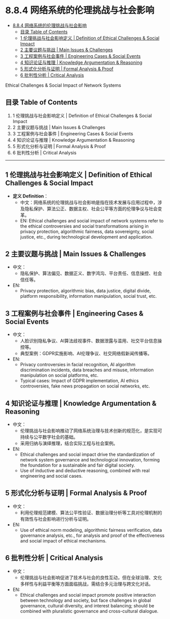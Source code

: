 # 8.8.4 网络系统的伦理挑战与社会影响


<!-- TOC START -->

- [8.8.4 网络系统的伦理挑战与社会影响](#884-网络系统的伦理挑战与社会影响)
  - [目录 Table of Contents](#目录-table-of-contents)
  - [1 伦理挑战与社会影响定义 | Definition of Ethical Challenges & Social Impact](#1-伦理挑战与社会影响定义-definition-of-ethical-challenges-social-impact)
  - [2 主要议题与挑战 | Main Issues & Challenges](#2-主要议题与挑战-main-issues-challenges)
  - [3 工程案例与社会事件 | Engineering Cases & Social Events](#3-工程案例与社会事件-engineering-cases-social-events)
  - [4 知识论证与推理 | Knowledge Argumentation & Reasoning](#4-知识论证与推理-knowledge-argumentation-reasoning)
  - [5 形式化分析与证明 | Formal Analysis & Proof](#5-形式化分析与证明-formal-analysis-proof)
  - [6 批判性分析 | Critical Analysis](#6-批判性分析-critical-analysis)

<!-- TOC END -->

Ethical Challenges & Social Impact of Network Systems

## 目录 Table of Contents

1. 1 伦理挑战与社会影响定义 | Definition of Ethical Challenges & Social Impact
2. 2 主要议题与挑战 | Main Issues & Challenges
3. 3 工程案例与社会事件 | Engineering Cases & Social Events
4. 4 知识论证与推理 | Knowledge Argumentation & Reasoning
5. 5 形式化分析与证明 | Formal Analysis & Proof
6. 6 批判性分析 | Critical Analysis

---

## 1 伦理挑战与社会影响定义 | Definition of Ethical Challenges & Social Impact

- **定义 Definition**：
  - 中文：网络系统的伦理挑战与社会影响是指在技术发展与应用过程中，涉及隐私保护、算法公正、数据主权、社会公平等方面的伦理争议与社会变革。
  - EN: Ethical challenges and social impact of network systems refer to the ethical controversies and social transformations arising in privacy protection, algorithmic fairness, data sovereignty, social justice, etc., during technological development and application.

## 2 主要议题与挑战 | Main Issues & Challenges

- 中文：
  - 隐私保护、算法偏见、数据正义、数字鸿沟、平台责任、信息操控、社会信任等。
- EN:
  - Privacy protection, algorithmic bias, data justice, digital divide, platform responsibility, information manipulation, social trust, etc.

## 3 工程案例与社会事件 | Engineering Cases & Social Events

- 中文：
  - 人脸识别隐私争议、AI算法歧视事件、数据泄露与滥用、社交平台信息操控等。
  - 典型案例：GDPR实施影响、AI伦理争议、社交网络假新闻传播等。
- EN:
  - Privacy controversies in facial recognition, AI algorithm discrimination incidents, data breaches and misuse, information manipulation on social platforms, etc.
  - Typical cases: Impact of GDPR implementation, AI ethics controversies, fake news propagation on social networks, etc.

## 4 知识论证与推理 | Knowledge Argumentation & Reasoning

- 中文：
  - 伦理挑战与社会影响推动了网络系统治理与技术创新的规范化，是实现可持续与公平数字社会的基础。
  - 采用归纳与演绎推理，结合实际工程与社会案例。
- EN:
  - Ethical challenges and social impact drive the standardization of network system governance and technological innovation, forming the foundation for a sustainable and fair digital society.
  - Use of inductive and deductive reasoning, combined with real engineering and social cases.

## 5 形式化分析与证明 | Formal Analysis & Proof

- 中文：
  - 利用伦理规范建模、算法公平性验证、数据治理分析等工具对伦理机制的有效性与社会影响进行分析与证明。
- EN:
  - Use of ethical norm modeling, algorithmic fairness verification, data governance analysis, etc., for analysis and proof of the effectiveness and social impact of ethical mechanisms.

## 6 批判性分析 | Critical Analysis

- 中文：
  - 伦理挑战与社会影响促进了技术与社会的良性互动，但在全球治理、文化多样性与利益平衡等方面面临挑战，需结合多元治理与跨文化对话。
- EN:
  - Ethical challenges and social impact promote positive interaction between technology and society, but face challenges in global governance, cultural diversity, and interest balancing; should be combined with pluralistic governance and cross-cultural dialogue.

